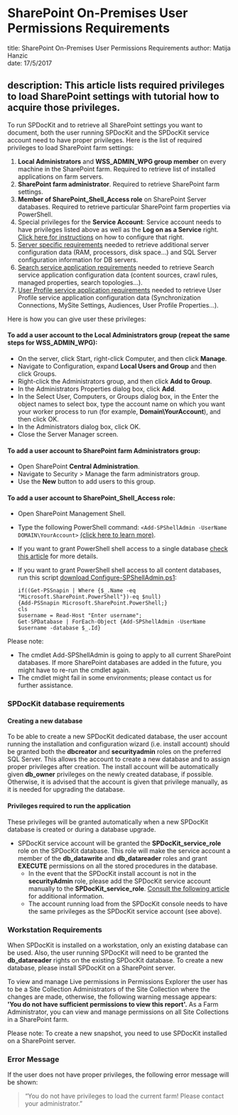 # SharePoint On-Premises User Permissions Requirements

title: SharePoint On-Premises User Permissions Requirements author: Matija Hanzic  
date: 17/5/2017

## description: This article lists required privileges to load SharePoint settings with tutorial how to acquire those privileges.

To run SPDocKit and to retrieve all SharePoint settings you want to document, both the user running SPDocKit and the SPDocKit service account need to have proper privileges. Here is the list of required privileges to load SharePoint farm settings:

1. **Local Administrators** and **WSS\_ADMIN\_WPG group member** on every machine in the SharePoint farm. Required to retrieve list of installed applications on farm servers.
2. **SharePoint farm administrator**. Required to retrieve SharePoint farm settings.
3. **Member of SharePoint\_Shell\_Access role** on SharePoint Server databases. Required to retrieve particular SharePoint farm properties via PowerShell.
4. Special privileges for the **Service Account**: Service account needs to have privileges listed above as well as the **Log on as a Service** right. [Click here for instructions](https://goo.gl/MRGS73) on how to configure that right.
5. [Server specific requirements](server-load-permission-requirements.md) needed to retrieve additional server configuration data \(RAM, processors, disk space…\) and SQL Server configuration information for DB servers.
6. [Search service application requirements](service-app-perm-requirements.md) needed to retrieve Search service application configuration data \(content sources, crawl rules, managed properties, search topologies...\).
7. [User Profile service application requirements](service-app-perm-requirements.md) needed to retrieve User Profile service application configuration data \(Synchronization Connections, MySite Settings, Audiences, User Profile Properties...\).

Here is how you can give user these privileges:

#### To add a user account to the **Local Administrators** group \(repeat the same steps for **WSS\_ADMIN\_WPG**\):

* On the server, click Start, right-click Computer, and then click **Manage**.
* Navigate to Configuration, expand **Local Users and Group** and then click Groups.
* Right-click the Administrators group, and then click **Add to Group**.
* In the Administrators Properties dialog box, click **Add**.
* In the Select User, Computers, or Groups dialog box, in the Enter the object names to select box, type the account name on which you want your worker process to run \(for example, **Domain\YourAccount**\), and then click OK.
* In the Administrators dialog box, click OK.
* Close the Server Manager screen.

#### To add a user account to **SharePoint farm Administrators** group:

* Open SharePoint **Central Administration**.
* Navigate to Security &gt; Manage the farm administrators group.
* Use the **New** button to add users to this group.

#### To add a user account to **SharePoint\_Shell\_Access role**:

* Open SharePoint Management Shell.
* Type the following PowerShell command: `<Add-SPShellAdmin -UserName DOMAIN\YourAccount>` [\(click here to learn more\)](http://technet.microsoft.com/en-us/library/ff607596.aspx).
* If you want to grant PowerShell shell access to a single database [check this article](http://technet.microsoft.com/en-us/library/ff607596.aspx) for more details.
* If you want to grant PowerShell shell access to all content databases, run this script [download Configure-SPShellAdmin.ps1](https://github.com/SysKitTeam/docs-spdockit/tree/8189b9511feae817c534664a254f80f907d19119/_assets/Configure-SPShellAdmin.zip):

  ```text
  if((Get-PSSnapin | Where {$_.Name -eq "Microsoft.SharePoint.PowerShell"})-eq $null) 
  {Add-PSSnapin Microsoft.SharePoint.PowerShell;}  
  cls  
  $username = Read-Host "Enter username";  
  Get-SPDatabase | ForEach-Object {Add-SPShellAdmin -UserName $username -database $_.Id}
  ```

Please note:

* The cmdlet Add-SPShellAdmin is going to apply to all current SharePoint databases. If more SharePoint databases are added in the future, you might have to re-run the cmdlet again.
* The cmdlet might fail in some environments; please contact us for further assistance.

### SPDocKit database requirements

#### Creating a new database

To be able to create a new SPDocKit dedicated database, the user account running the installation and configuration wizard \(i.e. install account\) should be granted both the **dbcreator** and **securityadmin** roles on the preferred SQL Server. This allows the account to create a new database and to assign proper privileges after creation. The install account will be automatically given **db\_owner** privileges on the newly created database, if possible. Otherwise, it is advised that the account is given that privilege manually, as it is needed for upgrading the database.

#### Privileges required to run the application

These privileges will be granted automatically when a new SPDocKit database is created or during a database upgrade.

* SPDocKit service account will be granted the **SPDocKit\_service\_role** role on the SPDocKit database. This role will make the service account a member of the **db\_datawrite** and **db\_datareader** roles and grant **EXECUTE** permissions on all the stored procedures in the database.
  * In the event that the SPDocKit install account is not in the **securityAdmin** role, please add the SPDocKit service account manually to the **SPDocKit\_service\_role**. [Consult the following article](../troubleshooting/server-load-and-user-permissions/error-adding-service-account-to-role.md) for additional information.
  * The account running load from the SPDocKit console needs to have the same privileges as the SPDocKit service account \(see above\).

### Workstation Requirements

When SPDocKit is installed on a workstation, only an existing database can be used. Also, the user running SPDocKit will need to be granted the **db\_datareader** rights on the existing SPDocKit database. To create a new database, please install SPDocKit on a SharePoint server.

To view and manage Live permissions in Permissions Explorer the user has to be a Site Collection Administrators of the Site Collection where the changes are made, otherwise, the following warning message appears: **'You do not have sufficient permissions to view this report'.** As a Farm Administrator, you can view and manage permissions on all Site Collections in a SharePoint farm.

Please note: To create a new snapshot, you need to use SPDocKit installed on a SharePoint server.

### Error Message

If the user does not have proper privileges, the following error message will be shown:

> “You do not have privileges to load the current farm! Please contact your administrator.”

